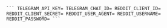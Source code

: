 <pre><code>``` TELEGRAM_API_KEY= TELEGRAM_CHAT_ID= REDDIT_CLIENT_ID= REDDIT_CLIENT_SECRET= REDDIT_USER_AGENT= REDDIT_USERNAME= REDDIT_PASSWORD= ```</code></pre>
